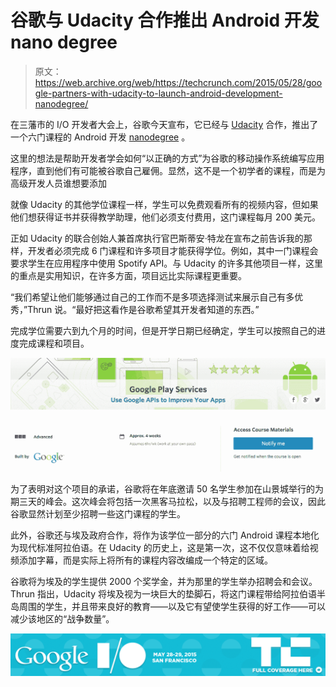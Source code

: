 # 谷歌与 Udacity 合作推出 Android 开发 nano degree 

> 原文：<https://web.archive.org/web/https://techcrunch.com/2015/05/28/google-partners-with-udacity-to-launch-android-development-nanodegree/>

在三藩市的 I/O 开发者大会上，谷歌今天宣布，它已经与 [Udacity](https://web.archive.org/web/20221205111503/https://www.udacity.com/) 合作，推出了一个六门课程的 Android 开发 [nanodegree](https://web.archive.org/web/20221205111503/https://www.udacity.com/nanodegree) 。

这里的想法是帮助开发者学会如何“以正确的方式”为谷歌的移动操作系统编写应用程序，直到他们有可能被谷歌自己雇佣。显然，这不是一个初学者的课程，而是为高级开发人员谁想要添加

就像 Udacity 的其他学位课程一样，学生可以免费观看所有的视频内容，但如果他们想获得证书并获得教学助理，他们必须支付费用，这门课程每月 200 美元。

正如 Udacity 的联合创始人兼首席执行官巴斯蒂安·特龙在宣布之前告诉我的那样，开发者必须完成 6 门课程和许多项目才能获得学位。例如，其中一门课程会要求学生在应用程序中使用 Spotify API。与 Udacity 的许多其他项目一样，这里的重点是实用知识，在许多方面，项目远比实际课程更重要。

“我们希望让他们能够通过自己的工作而不是多项选择测试来展示自己有多优秀，”Thrun 说。“最好把这看作是谷歌希望其开发者知道的东西。”

完成学位需要六到九个月的时间，但是开学日期已经确定，学生可以按照自己的进度完成课程和项目。

![Google Play Services](img/a13465cecc82839949416edbe96fa543.png)

为了表明对这个项目的承诺，谷歌将在年底邀请 50 名学生参加在山景城举行的为期三天的峰会。这次峰会将包括一次黑客马拉松，以及与招聘工程师的会议，因此谷歌显然计划至少招聘一些这门课程的学生。

此外，谷歌还与埃及政府合作，将作为该学位一部分的六门 Android 课程本地化为现代标准阿拉伯语。在 Udacity 的历史上，这是第一次，这不仅仅意味着给视频添加字幕，而是实际上将所有的课程内容改编成一个特定的区域。

谷歌将为埃及的学生提供 2000 个奖学金，并为那里的学生举办招聘会和会议。Thrun 指出，Udacity 将埃及视为一块巨大的垫脚石，将这门课程带给阿拉伯语半岛周围的学生，并且带来良好的教育——以及它有望使学生获得的好工作——可以减少该地区的“战争数量”。

[![](img/7aa8417aad824469e57a3bc1ab2c2143.png)](https://web.archive.org/web/20221205111503/https://beta.techcrunch.com/tag/io2015/)